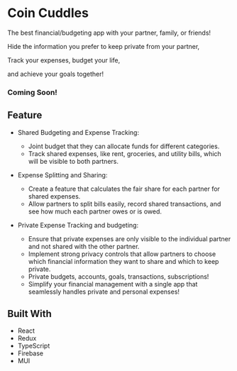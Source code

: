 # Coin Cuddles

The best financial/budgeting app with your partner, family, or friends!

Hide the information you prefer to keep private from your partner,

Track your expenses, budget your life,

and achieve your goals together!

### Coming Soon!

## Feature

- Shared Budgeting and Expense Tracking:

  - Joint budget that they can allocate funds for different categories.
  - Track shared expenses, like rent, groceries, and utility bills, which will be visible to both partners.

- Expense Splitting and Sharing:

  - Create a feature that calculates the fair share for each partner for shared expenses.
  - Allow partners to split bills easily, record shared transactions, and see how much each partner owes or is owed.

- Private Expense Tracking and budgeting:

  - Ensure that private expenses are only visible to the individual partner and not shared with the other partner.
  - Implement strong privacy controls that allow partners to choose which financial information they want to share and which to keep private.
  - Private budgets, accounts, goals, transactions, subscriptions!
  - Simplify your financial management with a single app that seamlessly handles private and personal expenses!

## Built With

- React
- Redux
- TypeScript
- Firebase
- MUI
